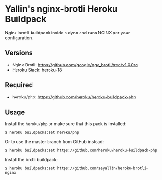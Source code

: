 # Yallin's nginx-brotli Heroku Buildpack

Nginx-brotli-buildpack inside a dyno and runs NGINX per your configuration.

## Versions

* Nginx Brotli: https://github.com/google/ngx_brotli/tree/v1.0.0rc
* Heroku Stack: heroku-18

##  Required
* heroku/php: https://github.com/heroku/heroku-buildpack-php

## Usage

Install the `heroku/php` or make sure that this pack is installed:

    $ heroku buildpacks:set heroku/php
Or to use the master branch from GitHub instead:
    
    $ heroku buildpacks:set https://github.com/heroku/heroku-buildpack-php

Install the brotli buildpack:

    $ heroku buildpacks:set https://github.com/seyallin/heroku-brotli-nginx
    
  
    